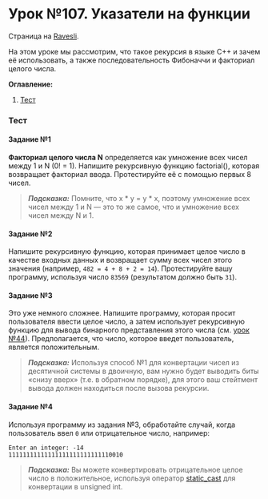 # Урок №107. Указатели на функции

Страница на [Ravesli](https://ravesli.com/urok-107-rekursiya-chisla-fibonachchi-i-faktorial/).

На этом уроке мы рассмотрим, что такое рекурсия в языке C++ и зачем её использовать, а также последовательность Фибоначчи и факториал целого числа.

**Оглавление:**

1. [Тест](#тест)

### Тест

#### Задание №1

**Факториал целого числа N** определяется как умножение всех чисел между 1 и N (0! = 1). Напишите рекурсивную функцию factorial(), которая возвращает факториал ввода. Протестируйте её с помощью первых 8 чисел.

> ***Подсказка:*** Помните, что x * y = y * x, поэтому умножение всех чисел между 1 и N — это то же самое, что и умножение всех чисел между N и 1.

#### Задание №2

Напишите рекурсивную функцию, которая принимает целое число в качестве входных данных и возвращает сумму всех чисел этого значения (например, `482 = 4 + 8 + 2 = 14`). Протестируйте вашу программу, используя число `83569` (результатом должно быть `31`).

#### Задание №3

Это уже немного сложнее. Напишите программу, которая просит пользователя ввести целое число, а затем использует рекурсивную функцию для вывода бинарного представления этого числа (см. [урок №44](https://ravesli.com/urok-44-perevod-chisel-iz-dvoichnoj-sistemy-v-desyatichnuyu-i-naoborot/)). Предполагается, что число, которое введет пользователь, является положительным.

> ***Подсказка:*** Используя способ №1 для конвертации чисел из десятичной системы в двоичную, вам нужно будет выводить биты «снизу вверх» (т.е. в обратном порядке), для этого ваш стейтмент вывода должен находиться после вызова рекурсии.

#### Задание №4

Используя программу из задания №3, обработайте случай, когда пользователь ввел `0` или отрицательное число, например:
```
Enter an integer: -14
11111111111111111111111111110010
```

> ***Подсказка:*** Вы можете конвертировать отрицательное целое число в положительное, используя оператор [static_cast](https://ravesli.com/urok-56-yavnoe-preobrazovanie-tipov-dannyh-operatory-casts/#toc-3) для конвертации в unsigned int.
